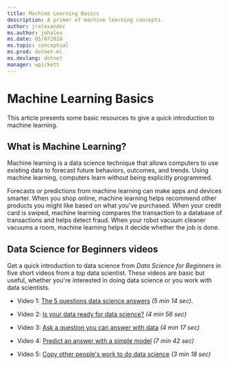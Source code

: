 ```yaml
---
title: Machine Learning Basics
description: A primer of machine learning concepts.
author: jralexander
ms.author: johalex
ms.date: 05/072018
ms.topic: conceptual
ms.prod: dotnet-ml
ms.devlang: dotnet
manager: wpickett
---
```

# Machine Learning Basics

This article presents some basic resources to give a quick introduction to machine learning.

## What is Machine Learning?

Machine learning is a data science technique that allows computers to use existing data to forecast future behaviors, outcomes, and trends. Using machine learning, computers learn without being explicitly programmed.

Forecasts or predictions from machine learning can make apps and devices smarter. When you shop online, machine learning helps recommend other products you might like based on what you've purchased. When your credit card is swiped, machine learning compares the transaction to a database of transactions and helps detect fraud. When your robot vacuum cleaner vacuums a room, machine learning helps it decide whether the job is done.

## Data Science for Beginners videos

Get a quick introduction to data science from *Data Science for Beginners* in five short videos from a top data scientist. These videos are basic but useful, whether you're interested in doing data science or you work with data scientists.

* Video 1: [The 5 questions data science answers](azure/machine-learning/studio/data-science-for-beginners-the-5-questions-data-science-answers) *(5 min 14 sec)*.

* Video 2: [Is your data ready for data science?](azure/machine-learning/studio/data-science-for-beginners-is-your-data-ready-for-data-science) *(4 min 56 sec)*

* Video 3: [Ask a question you can answer with data](azure/machine-learning/studio/data-science-for-beginners-ask-a-question-you-can-answer-with-data) *(4 min 17 sec)*

* Video 4: [Predict an answer with a simple model](azure/machine-learning/studio/data-science-for-beginners-predict-an-answer-with-a-simple-model) *(7 min 42 sec)*

* Video 5: [Copy other people's work to do data science](azure/machine-learning/studio/data-science-for-beginners-copy-other-peoples-work-to-do-data-science) *(3 min 18 sec)*


